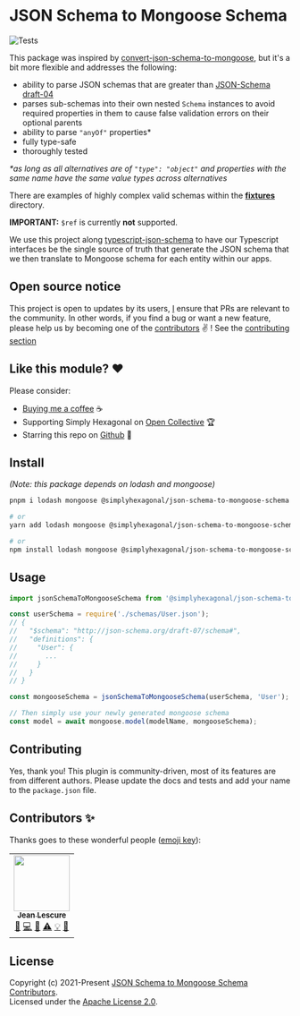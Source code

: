 # JSON Schema to Mongoose Schema
![Tests](https://github.com/simplyhexagonal/json-schema-to-mongoose-schema/workflows/tests/badge.svg)

This package was inspired by [convert-json-schema-to-mongoose](https://github.com/kristianmandrup/convert-json-schema-to-mongoose), but it's a bit more flexible and addresses the following:

- ability to parse JSON schemas that are greater than [JSON-Schema draft-04](https://tools.ietf.org/html/draft-04)
- parses sub-schemas into their own nested `Schema` instances to avoid required properties in them to cause false validation errors on their optional parents
- ability to parse `"anyOf"` properties*
- fully type-safe
- thoroughly tested

_*as long as all alternatives are of `"type": "object"` and properties with the same name have the same value types across alternatives_

There are examples of highly complex valid schemas within the [__fixtures__](https://github.com/simplyhexagonal/json-schema-to-mongoose-schema/tree/main/__fixtures__) directory.

**IMPORTANT:** `$ref` is currently **not** supported.

We use this project along [typescript-json-schema](https://github.com/YousefED/typescript-json-schema) to have our Typescript interfaces be the single
source of truth that generate the JSON schema that we then translate to Mongoose schema for each
entity within our apps.

## Open source notice

This project is open to updates by its users, [I](https://github.com/jeanlescure) ensure that PRs are relevant to the community.
In other words, if you find a bug or want a new feature, please help us by becoming one of the
[contributors](#contributors-) ✌️ ! See the [contributing section](#contributing)

## Like this module? ❤

Please consider:

- [Buying me a coffee](https://www.buymeacoffee.com/jeanlescure) ☕
- Supporting Simply Hexagonal on [Open Collective](https://opencollective.com/simplyhexagonal) 🏆
- Starring this repo on [Github](https://github.com/simplyhexagonal/json-schema-to-mongoose-schema) 🌟

## Install

_(Note: this package depends on lodash and mongoose)_

```sh
pnpm i lodash mongoose @simplyhexagonal/json-schema-to-mongoose-schema

# or
yarn add lodash mongoose @simplyhexagonal/json-schema-to-mongoose-schema

# or
npm install lodash mongoose @simplyhexagonal/json-schema-to-mongoose-schema
```

## Usage

```ts
import jsonSchemaToMongooseSchema from '@simplyhexagonal/json-schema-to-mongoose-schema';

const userSchema = require('./schemas/User.json');
// {
//   "$schema": "http://json-schema.org/draft-07/schema#",
//   "definitions": {
//     "User": {
//       ...
//     }
//   }
// }

const mongooseSchema = jsonSchemaToMongooseSchema(userSchema, 'User');

// Then simply use your newly generated mongoose schema
const model = await mongoose.model(modelName, mongooseSchema);
```

## Contributing

Yes, thank you! This plugin is community-driven, most of its features are from different authors.
Please update the docs and tests and add your name to the `package.json` file.

## Contributors ✨

Thanks goes to these wonderful people ([emoji key](https://allcontributors.org/docs/en/emoji-key)):

<!-- ALL-CONTRIBUTORS-LIST:START - Do not remove or modify this section -->
<!-- prettier-ignore-start -->
<!-- markdownlint-disable -->
<table>
  <tr>
    <td align="center"><a href="https://jeanlescure.cr"><img src="https://avatars2.githubusercontent.com/u/3330339?v=4" width="100px;" alt=""/><br /><sub><b>Jean Lescure</b></sub></a><br /><a href="#maintenance-jeanlescure" title="Maintenance">🚧</a> <a href="https://github.com/simplyhexagonal/json-schema-to-mongoose-schema/commits?author=jeanlescure" title="Code">💻</a> <a href="#userTesting-jeanlescure" title="User Testing">📓</a> <a href="https://github.com/simplyhexagonal/json-schema-to-mongoose-schema/commits?author=jeanlescure" title="Tests">⚠️</a> <a href="#example-jeanlescure" title="Examples">💡</a> <a href="https://github.com/simplyhexagonal/json-schema-to-mongoose-schema/commits?author=jeanlescure" title="Documentation">📖</a></td>
</table>

<!-- markdownlint-enable -->
<!-- prettier-ignore-end -->
<!-- ALL-CONTRIBUTORS-LIST:END -->
## License

Copyright (c) 2021-Present [JSON Schema to Mongoose Schema Contributors](https://github.com/simplyhexagonal/json-schema-to-mongoose-schema/#contributors-).<br/>
Licensed under the [Apache License 2.0](https://www.apache.org/licenses/LICENSE-2.0).
